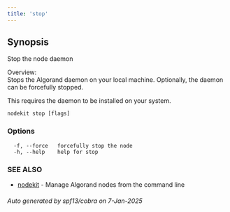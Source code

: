 ```yaml
---
title: 'stop'
---
```


## Synopsis

Stop the node daemon

Overview:  
Stops the Algorand daemon on your local machine. Optionally, the daemon can be forcefully stopped.

This requires the daemon to be installed on your system.

```
nodekit stop [flags]
```

### Options

```
  -f, --force   forcefully stop the node
  -h, --help    help for stop
```

### SEE ALSO

- [nodekit](/nodes/nodekit-reference/commands/nodekit) - Manage Algorand nodes from the command line

###### Auto generated by spf13/cobra on 7-Jan-2025
